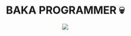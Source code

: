 <h1 align="center">BAKA PROGRAMMER 💀</h1>
<p align="center"><img align="center" src="https://profile-counter.glitch.me/{NrhX}/count.svg" /></p> 
